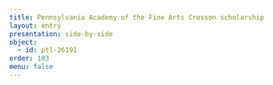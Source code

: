 ```yaml
---
title: Pennsylvania Academy of the Fine Arts Cresson scholarship
layout: entry
presentation: side-by-side
object:
  - id: ptl-26191
order: 103
menu: false
---
```








